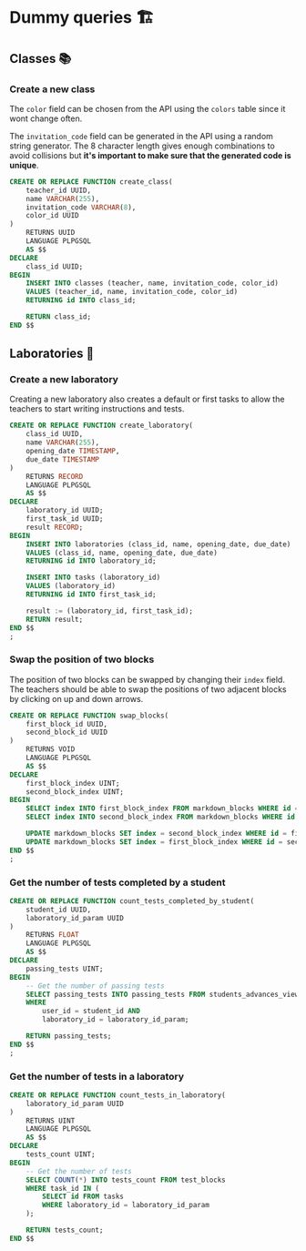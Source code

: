 # Dummy queries 🏗️

## Classes 📚

### Create a new class

The `color` field can be chosen from the API using the `colors` table since it wont change often.

The `invitation_code` field can be generated in the API using a random string generator. The 8 character length gives enough combinations to avoid collisions but **it's important to make sure that the generated code is unique**.

```sql
CREATE OR REPLACE FUNCTION create_class(
    teacher_id UUID,
    name VARCHAR(255),
    invitation_code VARCHAR(8),
    color_id UUID
)
    RETURNS UUID
    LANGUAGE PLPGSQL
    AS $$
DECLARE
    class_id UUID;
BEGIN
    INSERT INTO classes (teacher, name, invitation_code, color_id)
    VALUES (teacher_id, name, invitation_code, color_id)
    RETURNING id INTO class_id;

    RETURN class_id;
END $$
```

## Laboratories 🧪

### Create a new laboratory

Creating a new laboratory also creates a default or first tasks to allow the teachers to start writing instructions and tests.

```sql
CREATE OR REPLACE FUNCTION create_laboratory(
    class_id UUID,
    name VARCHAR(255),
    opening_date TIMESTAMP,
    due_date TIMESTAMP
)
    RETURNS RECORD
    LANGUAGE PLPGSQL
    AS $$
DECLARE
    laboratory_id UUID;
    first_task_id UUID;
    result RECORD;
BEGIN
    INSERT INTO laboratories (class_id, name, opening_date, due_date)
    VALUES (class_id, name, opening_date, due_date)
    RETURNING id INTO laboratory_id;

    INSERT INTO tasks (laboratory_id)
    VALUES (laboratory_id)
    RETURNING id INTO first_task_id;

    result := (laboratory_id, first_task_id);
    RETURN result;
END $$
;
```

### Swap the position of two blocks

The position of two blocks can be swapped by changing their `index` field. The teachers should be able to swap the positions of two adjacent blocks by clicking on up and down arrows.

```sql
CREATE OR REPLACE FUNCTION swap_blocks(
    first_block_id UUID,
    second_block_id UUID
)
    RETURNS VOID
    LANGUAGE PLPGSQL
    AS $$
DECLARE
    first_block_index UINT;
    second_block_index UINT;
BEGIN
    SELECT index INTO first_block_index FROM markdown_blocks WHERE id = first_block_id;
    SELECT index INTO second_block_index FROM markdown_blocks WHERE id = second_block_id;

    UPDATE markdown_blocks SET index = second_block_index WHERE id = first_block_id;
    UPDATE markdown_blocks SET index = first_block_index WHERE id = second_block_id;
END $$
;
```

### Get the number of tests completed by a student

```sql
CREATE OR REPLACE FUNCTION count_tests_completed_by_student(
    student_id UUID,
    laboratory_id_param UUID
)
    RETURNS FLOAT
    LANGUAGE PLPGSQL
    AS $$
DECLARE
    passing_tests UINT;
BEGIN
    -- Get the number of passing tests
    SELECT passing_tests INTO passing_tests FROM students_advances_view
    WHERE
        user_id = student_id AND
        laboratory_id = laboratory_id_param;

    RETURN passing_tests;
END $$
;
```

### Get the number of tests in a laboratory

```sql
CREATE OR REPLACE FUNCTION count_tests_in_laboratory(
    laboratory_id_param UUID
)
    RETURNS UINT
    LANGUAGE PLPGSQL
    AS $$
DECLARE
    tests_count UINT;
BEGIN
    -- Get the number of tests
    SELECT COUNT(*) INTO tests_count FROM test_blocks
    WHERE task_id IN (
        SELECT id FROM tasks
        WHERE laboratory_id = laboratory_id_param
    );

    RETURN tests_count;
END $$
```

